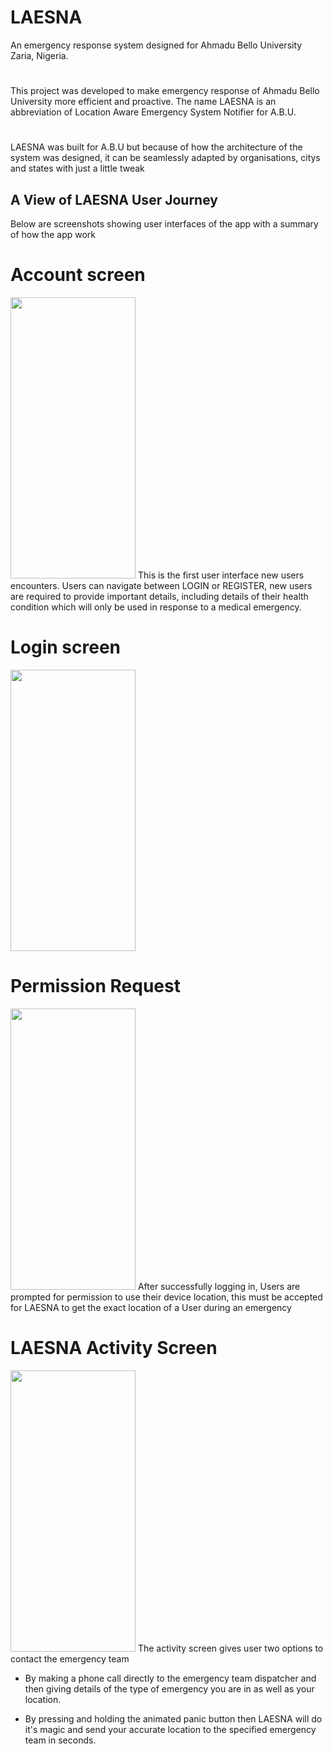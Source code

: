 # LAESNA
An emergency response system designed for Ahmadu Bello University Zaria, Nigeria.
#
This project was developed to make emergency response of Ahmadu Bello University more efficient and proactive. 
The name LAESNA is an abbreviation of Location Aware Emergency System Notifier for A.B.U. 
#
LAESNA was built for A.B.U but because of how the architecture of the system was designed, it can be seamlessly adapted by organisations, citys and states with just a little tweak
## A View of LAESNA User Journey
Below are screenshots showing user interfaces of the app with a summary of how the app work
# Account screen
<img src="https://user-images.githubusercontent.com/88856370/183675499-5e52e3ab-dcc1-4ca1-8207-9e4ff85a9bf3.jpg" width="200" height="450"/>
This is the first user interface new users encounters. Users can navigate between LOGIN or REGISTER, new users are required to provide important details, including details of their health condition which will only be used in response to a medical emergency.

# Login screen
<img src="https://user-images.githubusercontent.com/88856370/183681974-e4f59bb8-95b3-4c28-8ed1-3274e3f1061f.jpg" width="200" height="450"/>

# Permission Request
<img src="https://user-images.githubusercontent.com/88856370/183685991-2c8b97ec-4131-4a06-8fcc-1b49eca2b49b.jpg" width="200" height="450"/>
After successfully logging in, Users are prompted for permission to use their device location, this must be accepted for LAESNA to get the exact location of a User during an emergency

# LAESNA Activity Screen
<img src="https://user-images.githubusercontent.com/88856370/183687208-e4354bf9-ebaf-4923-b92e-a5b900404ead.jpg" width="200" height="450"/>
The activity screen gives user two options to contact the emergency team

- By making a phone call directly to the emergency team dispatcher and then giving details of the type of emergency you are in as well as your location.

- By pressing and holding the animated panic button then LAESNA will do it's magic and send your accurate location to the specified emergency team in seconds.
